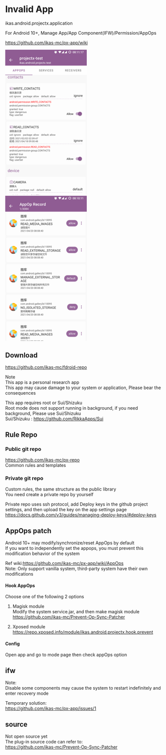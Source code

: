 # Invalid App

ikas.android.projectx.application

For Android 10+, Manage App/App Component(IFW)/Permission/AppOps

https://github.com/ikas-mc/px-app/wiki

<img src="https://raw.githubusercontent.com/ikas-mc/px-app/main/docs/screenshots/appops.png" width=260 > <img src="https://raw.githubusercontent.com/ikas-mc/px-app/main/docs/screenshots/record.png" width=260 >


## Download
https://github.com/ikas-mc/fdroid-repo

Note   
This app is a personal research app  
This app may cause damage to your system or application, Please bear the consequences 

This app requires root or Sui/Shizuku  
Root mode does not support running in background, if you need background, Please use Sui/Shizuku  
Sui/Shizuku : https://github.com/RikkaApps/Sui


## Rule  Repo

### Public git repo

https://github.com/ikas-mc/px-repo  
Common rules and templates 

### Private git repo

Custom rules, the same structure as the public library  
You need create a private repo by yourself 

Private repo uses ssh protocol, add Deploy keys in the github project settings, and then upload the key on the app settings page  
https://docs.github.com/v3/guides/managing-deploy-keys/#deploy-keys


## AppOps patch
Android 10+ may modify/synchronize/reset AppOps by default  
If you want to independently set the appops, you must prevent this modification behavior of the system 

Ref wiki:https://github.com/ikas-mc/px-app/wiki/AppOps  
Note: Only support vanilla system, third-party system have their own modifications 

#### Hook AppOps
Choose one of the following 2 options 

1. Magisk module  
Modify the system service.jar, and then make magisk module  
https://github.com/ikas-mc/Prevent-Op-Sync-Patcher

2. Xposed module  
https://repo.xposed.info/module/ikas.android.projectx.hook.prevent

#### Config
Open app and go to mode page then check appOps option

## ifw

Note:  
Disable some components may cause the system to restart indefinitely and enter recovery mode 

Temporary solution:  
https://github.com/ikas-mc/px-app/issues/1

## source
Not open source yet  
The plug-in source code can refer to:  
https://github.com/ikas-mc/Prevent-Op-Sync-Patcher
